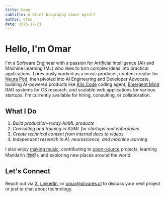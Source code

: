 ```yaml
---
title: Home
subtitle: A brief biography about myself
author: ofou
date: 2025-12-21
---
```


# Hello, I'm Omar

I'm a Software Engineer with a passion for Artificial Intelligence (AI) and Machine Learning (ML) who likes to turn complex ideas into practical applications. I previously worked as a music producer, content creator for [Neura Pod], then pivoted into AI Engineering and Developer Advocate, building AI-powered products like [Kilo Code] coding agent, [Emergent Mind] RAG systems for CS research, and scalable web applications for various startups. I'm currently available for hiring, consulting, or collaboration.

## What I Do

1. _Build production-ready AI/ML products_
2. _Consulting and training in AI/ML for startups and enterprises_
3. _Create technical content from internal docs to videos_
4. _Independent research in AI, neuroscience, and machine learning_

I also enjoy [making music], contributing to [open-source] projects, learning Mandarin (你好), and exploring new places around the world.

## Let's Connect

Reach out via [X], [LinkedIn], or [omar@olivares.cl] to discuss your next project or just to chat about technology.

[Emergent Mind]: https://www.emergentmind.com
[Kilo Code]: https://kilocode.ai
[Neura Pod]: https://www.youtube.com/@NeuraPod
[content]: https://www.youtube.com/watch?v=kFlLzFuslfQ
[creation]: https://www.youtube.com/watch?v=ISa10TrJK7w
[making music]: https://open.spotify.com/artist/5e6x7QJXOGbkDEPpEOWm1w
[open-source]: https://github.com/ofou
[X]: https://twitter.com/omarnomad
[LinkedIn]: https://www.linkedin.com/in/ofou
[omar@olivares.cl]: mailto:omar@olivares.cl

